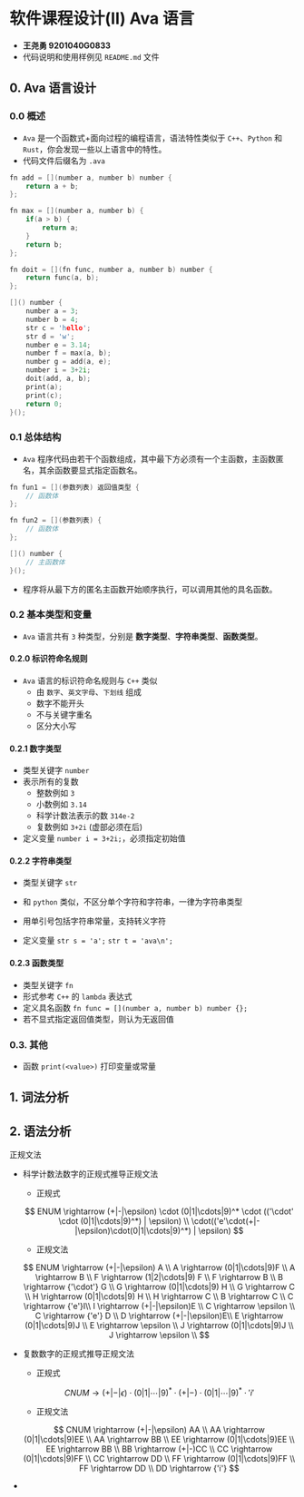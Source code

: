 # 软件课程设计(Ⅱ) Ava 语言

- **王尧勇   9201040G0833**
- 代码说明和使用样例见 `README.md` 文件

## 0. Ava 语言设计

### 0.0 概述

- `Ava` 是一个函数式+面向过程的编程语言，语法特性类似于 `C++`、`Python` 和 `Rust`，你会发现一些以上语言中的特性。
- 代码文件后缀名为 `.ava`

```c++
fn add = [](number a, number b) number {
    return a + b;
};

fn max = [](number a, number b) {
    if(a > b) {
        return a;
    }
    return b;
};

fn doit = [](fn func, number a, number b) number {
    return func(a, b);
};

[]() number {
    number a = 3;
    number b = 4;
    str c = 'hello';
    str d = 'w';
    number e = 3.14;
    number f = max(a, b);
    number g = add(a, e);
    number i = 3+2i;
    doit(add, a, b);
    print(a);
    print(c);
    return 0;
}();
```

### 0.1 总体结构

- `Ava` 程序代码由若干个函数组成，其中最下方必须有一个主函数，主函数匿名，其余函数要显式指定函数名。

```c++
fn fun1 = [](参数列表) 返回值类型 {
    // 函数体
};

fn fun2 = [](参数列表) {
    // 函数体
};

[]() number {
    // 主函数体
}();
```

- 程序将从最下方的匿名主函数开始顺序执行，可以调用其他的具名函数。

### 0.2 基本类型和变量

- `Ava` 语言共有 `3` 种类型，分别是 **数字类型**、**字符串类型**、**函数类型**。

#### 0.2.0 标识符命名规则

- `Ava` 语言的标识符命名规则与 `C++` 类似
    - 由 `数字`、`英文字母`、`下划线` 组成
    - 数字不能开头
    - 不与关键字重名
    - 区分大小写

#### 0.2.1 数字类型

- 类型关键字 `number`
- 表示所有的复数
    - 整数例如 `3`
    - 小数例如 `3.14`
    - 科学计数法表示的数 `314e-2`
    - 复数例如 `3+2i` (虚部必须在后)
- 定义变量 `number i = 3+2i;`，必须指定初始值

#### 0.2.2 字符串类型

- 类型关键字 `str`

- 和 `python` 类似，不区分单个字符和字符串，一律为字符串类型
- 用单引号包括字符串常量，支持转义字符
- 定义变量 `str s = 'a';` `str t = 'ava\n';`

#### 0.2.3 函数类型

- 类型关键字 `fn`
- 形式参考 `C++` 的 `lambda` 表达式
- 定义具名函数 `fn func = [](number a, number b) number {};`
- 若不显式指定返回值类型，则认为无返回值

### 0.3. 其他

- 函数 `print(<value>)` 打印变量或常量

## 1. 词法分析



## 2. 语法分析



正规文法

- 科学计数法数字的正规式推导正规文法

    - 正规式

    $$
    ENUM  \rightarrow (+|-|\epsilon) \cdot (0|1|\cdots|9)^* \cdot (('\cdot' \cdot (0|1|\cdots|9)^*) | \epsilon) \\
    \cdot(('e'\cdot(+|-|\epsilon)\cdot(0|1|\cdots|9)^*) | \epsilon)
    $$

    - 正规文法
    
    $$
    ENUM \rightarrow (+|-|\epsilon) A \\
    A \rightarrow (0|1|\cdots|9)F \\
    A \rightarrow B \\
    F \rightarrow (1|2|\cdots|9) F \\
    F \rightarrow B \\
    B \rightarrow {'\cdot'} G \\
    G \rightarrow (0|1|\cdots|9) H \\
    G \rightarrow  C \\
    H \rightarrow (0|1|\cdots|9) H \\
    H \rightarrow  C \\
    B \rightarrow  C \\
    C \rightarrow {'e'}I\\
    I \rightarrow (+|-|\epsilon)E \\
    C \rightarrow \epsilon \\
    C \rightarrow {'e'} D \\
    D \rightarrow (+|-|\epsilon)E\\
    E \rightarrow (0|1|\cdots|9)J \\
    E \rightarrow \epsilon \\
    J \rightarrow (0|1|\cdots|9)J \\
    J \rightarrow \epsilon \\
    $$

- 复数数字的正规式推导正规文法

    - 正规式

    $$
    CNUM \rightarrow (+|-|\epsilon)\cdot (0|1|\cdots|9)^* \cdot (+|-)\cdot (0|1|\cdots|9)^*\cdot {'i'}
    $$

    - 正规文法

    $$
    CNUM \rightarrow (+|-|\epsilon) AA \\
    AA \rightarrow (0|1|\cdots|9)EE \\
    AA \rightarrow BB \\
    EE \rightarrow (0|1|\cdots|9)EE \\
    EE \rightarrow BB \\
    BB \rightarrow (+|-)CC \\
    CC \rightarrow (0|1|\cdots|9)FF \\
    CC \rightarrow DD \\
    FF \rightarrow (0|1|\cdots|9)FF \\
    FF \rightarrow DD \\
    DD \rightarrow {'i'}
    $$

- 